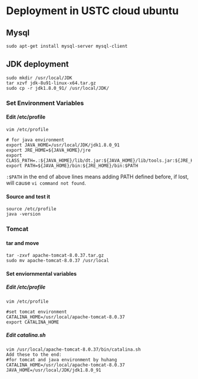 # Deployment in USTC cloud ubuntu
## Mysql
```
sudo apt-get install mysql-server mysql-client
```
## JDK deployment
```
sudo mkdir /usr/local/JDK
tar xzvf jdk-8u91-linux-x64.tar.gz
sudo cp -r jdk1.8.0_91/ /usr/local/JDK/
```
### Set Environment Variables
#### Edit /etc/profile
```
vim /etc/profile
```
```
# for java environment
export JAVA_HOME=/usr/local/JDK/jdk1.8.0_91
export JRE_HOME=${JAVA_HOME}/jre
export CLASS_PATH=.:${JAVA_HOME}/lib/dt.jar:${JAVA_HOME}/lib/tools.jar:${JRE_HOME}/lib:$CLASSPATH
export PATH=${JAVA_HOME}/bin:${JRE_HOME}/bin:$PATH
```
`:$PATH` in the end of above lines means adding PATH defined before, if lost, will cause `vi command not found`.
#### Source and test it
```
source /etc/profile 
java -version 
```
### Tomcat
#### tar and move
```
tar -zxvf apache-tomcat-8.0.37.tar.gz
sudo mv apache-tomcat-8.0.37 /usr/local
```
#### Set enviornmental variables
##### Edit /etc/profile
```
vim /etc/profile
```
```
#set tomcat environment
CATALINA_HOME=/usr/local/apache-tomcat-8.0.37
export CATALINA_HOME
```
##### Edit catalina.sh
```
vim /usr/local/apache-tomcat-8.0.37/bin/catalina.sh
Add these to the end:
#for tomcat and java environment by huhang                                  
CATALINA_HOME=/usr/local/apache-tomcat-8.0.37
JAVA_HOME=/usr/local/JDK/jdk1.8.0_91
```
